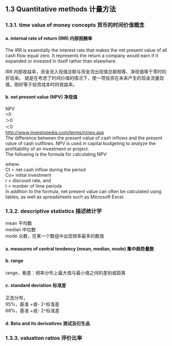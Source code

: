 ## 1.3 Quantitative methods 计量方法

### 1.3.1. time value of money concepts 货币的时间价值概念

#### a. internal rate of return (IRR) 内部报酬率

The IRR is essentially the interest rate that makes the net present value of all cash flow equal zero. It represents the return a company would earn if it expanded or invested in itself rather than elsewhere.

IRR 内部收益率，资金流入现值总额与资金流出现值总额相等、净现值等于零时的折现率。
就是在考虑了时间价值的情况下，使一项投资在未来产生的现金流量现值，刚好等于投资成本时的收益率。


#### b. net present value (NPV) 净现值

NPV  
=0  
＞0  
＜0  
http://www.investopedia.com/terms/n/npv.asp  
The difference between the present value of cash inflows and the present value of cash outflows. NPV is used in capital budgeting to analyze the profitability of an investment or project.  
The following is the formula for calculating NPV:

where:  
Ct = net cash inflow during the period  
Co= initial investment  
r = discount rate, and  
t = number of time periods  
In addition to the formula, net present value can often be calculated using tables, as well as spreadsheets such as Microsoft Excel.


### 1.3.2. descriptive statistics  描述统计学

mean 平均数  
median 中位数  
mode 众数，在某一个数组中出现频率最多的数值

#### a. measures of central tendency (mean, median, mode) 集中趋势量数

#### b. range

 range，极差：频率分布上最大值与最小值之间的差别或距离

#### c. standard deviation 标准差

正态分布，  
95%，基准 +或- 2`*`标准差  
68%，基准 +或- 2`*`标准差

#### d. Beta and its derivatives 测试及衍生品

### 1.3.3. valuation ratios  评价比率
